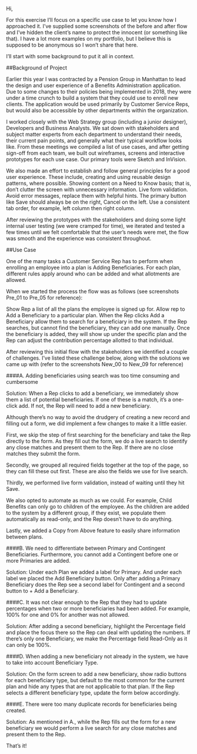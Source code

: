 Hi,

For this exercise I’ll focus on a specific use case to let you know how I approached it. I’ve supplied some screenshots of the before and after flow and I’ve hidden the client’s name to protect the innocent (or something like that). I have a lot more examples on my portfolio, but I believe this is supposed to be anonymous so I won’t share that here.

I’ll start with some background to put it all in context.

##Background of Project

Earlier this year I was contracted by a Pension Group in Manhattan to lead the design and user experience of a Benefits Administration application. Due to some changes to their policies being implemented in 2018, they were under a time crunch to build a system that they could use to enroll new clients. The application would be used primarily by Customer Service Reps, but would also be accessible by other departments within the organization.

I worked closely with the Web Strategy group (including a junior designer), Developers and Business Analysts. We sat down with stakeholders and subject matter experts from each department to understand their needs, their current pain points, and generally what their typical workflow looks like. From these meetings we compiled a list of use cases, and after getting sign-off from each team, we built out wireframes, screens and interactive prototypes for each use case. Our primary tools were Sketch and InVision. 

We also made an effort to establish and follow general principles for a good user experience. These include, creating and using reusable design patterns, where possible. Showing content on a Need to Know basis; that is, don’t clutter the screen with unnecessary information. Live form validation. Avoid error messages, replace them with helpful hints. The primary button like Save should always be on the right, Cancel on the left. Use a consistent tab order, for example, left column then right column.

After reviewing the prototypes with the stakeholders and doing some light internal user testing (we were cramped for time), we iterated and tested a few times until we felt comfortable that the user’s needs were met, the flow was smooth and the experience was consistent throughout.

##Use Case

One of the many tasks a Customer Service Rep has to perform when enrolling an employee into a plan is Adding Beneficiaries. For each plan, different rules apply around who can be added and what allotments are allowed.

When we started the process the flow was as follows (see screenshots Pre_01 to Pre_05 for reference):

Show Rep a list of all the plans the employee is signed up for. Allow rep to Add a Beneficiary to a particular plan.
When the Rep clicks Add a Beneficiary allow them to search for a beneficiary in the system.
If the Rep searches, but cannot find the beneficiary, they can add one manually.
Once the beneficiary is added, they will show up under the specific plan and the Rep can adjust the contribution percentage allotted to that individual.

After reviewing this initial flow with the stakeholders we identified a couple of challenges. I’ve listed these challenge below, along with the solutions we came up with (refer to the screenshots New_00 to New_09 for reference)

####A. Adding beneficiaries using search was too time consuming and cumbersome

Solution: 
When a Rep clicks to add a beneficiary, we immediately show them a list of potential beneficiaries. If one of these is a match, it’s a one-click add. If not, the Rep will need to add a new beneficiary. 

Although there’s no way to avoid the drudgery of creating a new record and filling out a form, we did implement a few changes to make it a little easier. 

First, we skip the step of first searching for the beneficiary and take the Rep directly to the form. As they fill out the form, we do a live search to identify any close matches and present them to the Rep. If there are no close matches they submit the form.

Secondly, we grouped all required fields together at the top of the page, so they can fill these out first. These are also the fields we use for live search.

Thirdly, we performed live form validation, instead of waiting until they hit Save.

We also opted to automate as much as we could. For example, Child Benefits can only go to children of the employee. As the children are added to the system by a different group, if they exist, we populate them automatically as read-only, and the Rep doesn’t have to do anything.

Lastly, we added a Copy from Above feature to easily share information between plans.
	
####B. We need to differentiate between Primary and Contingent Beneficiaries. Furthermore, you cannot add a Contingent before one or more Primaries are added.

Solution: Under each Plan we added a label for Primary. And under each label we placed the Add Beneficiary button. Only after adding a Primary Beneficiary does the Rep see a second label for Contingent and a second button to + Add a Beneficiary.

####C. It was not clear enough to the Rep that they had to update percentages when two or more beneficiaries had been added. For example, 100% for one and 0% for another was not allowed.

Solution: After adding a second beneficiary, highlight the Percentage field and place the focus there so the Rep can deal with updating the numbers. If there’s only one Beneficiary, we make the Percentage field Read-Only as it can only be 100%.

####D. When adding a new beneficiary not already in the system, we have to take into account Beneficiary Type.

Solution: On the form screen to add a new beneficiary, show radio buttons for each beneficiary type, but default to the most common for the current plan and hide any types that are not applicable to that plan. If the Rep selects a different beneficiary type, update the form below accordingly.

####E. There were too many duplicate records for beneficiaries being created.

Solution: As mentioned in A., while the Rep fills out the form for a new beneficiary we would perform a live search for any close matches and present them to the Rep.

That’s it!
